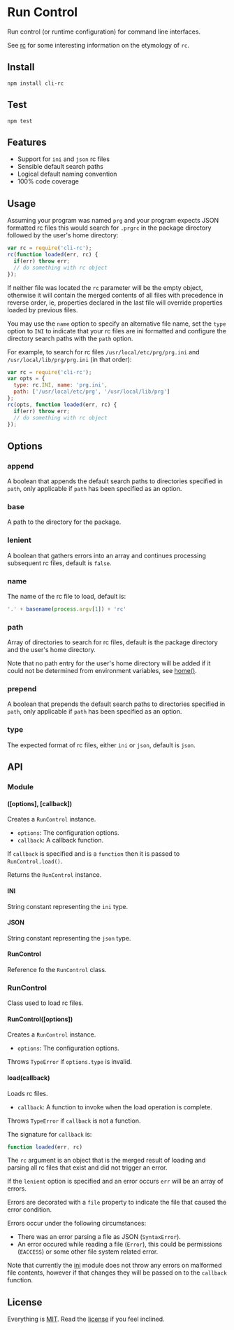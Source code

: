 # Run Control

Run control (or runtime configuration) for command line interfaces.

See [rc][rc] for some interesting information on the etymology of `rc`.

## Install

```
npm install cli-rc
```

## Test

```
npm test
```

## Features

* Support for `ini` and `json` rc files
* Sensible default search paths
* Logical default naming convention
* 100% code coverage

## Usage

Assuming your program was named `prg` and your program expects JSON formatted rc files this would search for `.prgrc` in the package directory followed by the user's home directory:

```javascript
var rc = require('cli-rc');
rc(function loaded(err, rc) {
  if(err) throw err;
  // do something with rc object
});
```

If neither file was located the `rc` parameter will be the empty object, otherwise it will contain the merged contents of all files with precedence in reverse order, ie, properties declared in the last file will override properties loaded by previous files.

You may use the `name` option to specify an alternative file name, set the `type` option to `INI` to indicate that your rc files are ini formatted and configure the directory search paths with the `path` option.

For example, to search for rc files `/usr/local/etc/prg/prg.ini` and `/usr/local/lib/prg/prg.ini` (in that order):

```javascript
var rc = require('cli-rc');
var opts = {
  type: rc.INI, name: 'prg.ini',
  path: ['/usr/local/etc/prg', '/usr/local/lib/prg']
};
rc(opts, function loaded(err, rc) {
  if(err) throw err;
  // do something with rc object
});
```

## Options

### append

A boolean that appends the default search paths to directories specified in `path`, only applicable if `path` has been specified as an option.

### base

A path to the directory for the package.

### lenient

A boolean that gathers errors into an array and continues processing subsequent rc files, default is `false`.

### name

The name of the rc file to load, default is:

```javascript
'.' + basename(process.argv[1]) + 'rc'
```

### path

Array of directories to search for rc files, default is the package directory and the user's home directory.

Note that no path entry for the user's home directory will be added if it could not be determined from environment variables, see [home()][home].

### prepend

A boolean that prepends the default search paths to directories specified in `path`, only applicable if `path` has been specified as an option.

### type

The expected format of rc files, either `ini` or `json`, default is `json`.

## API

### Module

#### ([options], [callback])

Creates a `RunControl` instance.

* `options`: The configuration options.
* `callback`: A callback function.

If `callback` is specified and is a `function` then it is passed to `RunControl.load()`.

Returns the `RunControl` instance.

#### INI

String constant representing the `ini` type.

#### JSON

String constant representing the `json` type.

#### RunControl

Reference fo the `RunControl` class.

### RunControl

Class used to load rc files.

#### RunControl([options])

Creates a `RunControl` instance.

* `options`: The configuration options.

Throws `TypeError` if `options.type` is invalid.

#### load(callback)

Loads rc files.

* `callback`: A function to invoke when the load operation is complete.

Throws `TypeError` if `callback` is not a function.

The signature for `callback` is:

```javascript
function loaded(err, rc)
```

The `rc` argument is an object that is the merged result of loading and parsing all rc files that exist and did not trigger an error.

If the `lenient` option is specified and an error occurs `err` will be an array of errors. 

Errors are decorated with a `file` property to indicate the file that caused the error condition.

Errors occur under the following circumstances:

* There was an error parsing a file as JSON (`SyntaxError`).
* An error occured while reading a file (`Error`), this could be permissions (`EACCESS`) or some other file system related error.

Note that currently the [ini][ini] module does not throw any errors on malformed file contents, however if that changes they will be passed on to the `callback` function.

## License

Everything is [MIT](http://en.wikipedia.org/wiki/MIT_License). Read the [license](/LICENSE) if you feel inclined.

[rc]: http://en.wikipedia.org/wiki/Run_Commands
[ini]: https://github.com/isaacs/ini
[home]: https://github.com/freeformsystems/cli-fs#home
